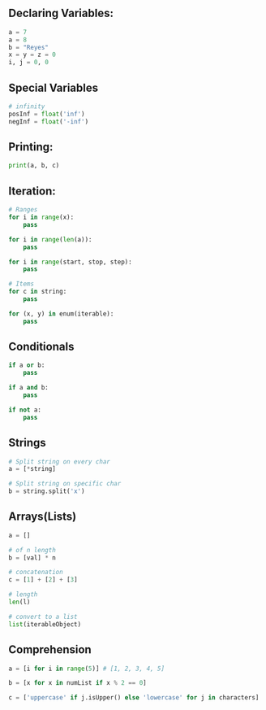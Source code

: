 ## Declaring Variables:
```py
a = 7
a = 8
b = "Reyes"
x = y = z = 0
i, j = 0, 0
```

## Special Variables
```py
# infinity
posInf = float('inf')
negInf = float('-inf')
```

## Printing:
```py
print(a, b, c)
```

## Iteration:
```py
# Ranges
for i in range(x):
    pass

for i in range(len(a)):
    pass

for i in range(start, stop, step):
    pass

# Items
for c in string:
    pass

for (x, y) in enum(iterable):
    pass
```

## Conditionals
```py
if a or b:
    pass

if a and b:
    pass

if not a:
    pass
```

## Strings
```py
# Split string on every char
a = [*string]

# Split string on specific char
b = string.split('x')
```

## Arrays(Lists)
```py
a = []

# of n length
b = [val] * n

# concatenation
c = [1] + [2] + [3]

# length
len(l)

# convert to a list
list(iterableObject)
```

## Comprehension
```py
a = [i for i in range(5)] # [1, 2, 3, 4, 5]

b = [x for x in numList if x % 2 == 0]

c = ['uppercase' if j.isUpper() else 'lowercase' for j in characters]
```